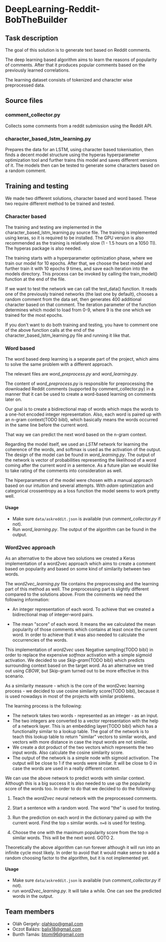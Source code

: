 # DeepLearning-Reddit-BobTheBuilder

## Task description

The goal of this solution is to generate text based on Reddit comments.

The deep learning based algorithm aims to learn the reasons of popularity of
comments. After that it produces popular comments based on the previously
learned correlations.

The learning dataset consists of tokenized and character wise preprocessed data.

## Source files

### comment_collector.py

Collects some comments from a reddit submission using the Reddit API.

### character_based_lstm_learning.py

Prepares the data for an LSTM, using character based tokenisation, then finds a decent model structure using the hyperas hyperparameter optimization tool and further trains this model and saves different versions of it. The models then can be tested to generate some characters based on a random comment.

## Training and testing

We made two different solutions, character based and word based. These two require different method to be trained and tested.

### Character based

The training and testing are implemented in the character_based_lstm_learning.py source file. The training is implemented using keras, so it is required to be installed. The GPU version is also recommended as the training is relatively slow (1 - 1.5 hours on a 1050 TI). The hyperas package is also needed.

The training starts with a hyperparameter optimization phase, where we train our model for 10 epochs. After that, we choose the best model and further train it with 10 epochs 9 times, and save each iteration into the models directory. This process can be invoked by calling the train_model() function at the end of the file.

If we want to test the network we can call the test_data() function. It reads one of the previously trained networks (the last one by default), chooses a random comment from the data set, then generates 400 additional character based on that comment. The iteration parameter of the function determines which model to load from 0-9, where 9 is the one which we trained for the most epochs.

If you don't want to do both training and testing, you have to comment one of the above function calls at the end of the character_based_lstm_learning.py file and running it like that.


### Word based

The word based deep learning is a separate part of the project, which aims to
solve the same problem with a different approach.

The relevant files are *word_preprocess.py* and *word_learning.py*.

The content of *word_preprocess.py* is responsible for preprocessing the
downloaded Reddit comments (supported by comment_collector.py) in a manner that
it can be used to create a word-based learning on comments later on.

Our goal is to create a bidirectional map of words which maps the words to
a one-hot encoded integer representation. Also, each word is paired up with an
n-gram context{TODO bibl}, which basically means the words occurred in the same
line before the current word.

That way we can predict the next word based on the n-gram context.

Regarding the model itself, we used an *LSTM* network for learning the coherence
of the words, and softmax is used as the activation of the output. The design of
the model can be found in *word_learning.py*. The output of the network is
vector of probabilities representing the likelihood of a word coming after the
current word in a sentence. As a future plan we would like to take rating of the
comments into consideration as well.

The hiperparameters of the model were chosen with a manual approach based on our
intuition and several attempts. With *adam* optimization and categorical
crossentropy as a loss function the model seems to work pretty well.

#### Usage

- Make sure `data/askreddit.json` is available (run *comment_collector.py* if
  not).
- Run *word_learning.py*. The output of the algorithm can be found in the
  output.

### Word2vec approach

As an alternative to the above two solutions we created a Keras implementation
of a word2vec approach which aims to create a comment based on popularity and
based on some kind of similarity between two words.

The *word2vec_learning.py* file contains the preprocessing and the learning part
of this method as well. The preprocessing part is slightly different compared to
the solutions above. From the comments we need the following information:

- An integer representation of each word. To achieve that we created a
  bidirectional map of integer-word pairs.

- The mean "score" of each word. It means the we calculated the mean popularity
  of those comments which contains at least once the current word. In order to
  achieve that it was also needed to calculate the occurrencies of the words.


This implementation of *word2vec* uses Negative sampling{TODO bibl} in order to
replace the expensive *sotfmax* activation with a simple sigmoid activation. We
decided to use *Skip-gram*{TODO bibl} which predicts surrounding context based on the target
word. As an alternative we tried out using *CBOW*, but Skip-gram turned out to be
more effective in this scenario.

As a similarity measure - which is the core of the word2vec learning process -
we decided to use cosine similarity score{TODO bibl}, because it is used nowadays in most
of the projects with similar problems.

The learning process is the following:
- The network takes two words - represented as an integer - as an input.
- The two integers are converted to a vector representation with the help of a
  network layer. This is an embedding layer{TODO bibl} which has a functionality
  similar to a lookup table. The goal of the network is to teach this lookup
  table to return "similar" vectors to similar words, and vectors with more
  distance in case the input words are not similar.
- We create a dot product of the two vectors which represents the two input
  words. Also calculate the cosine similarity score.
- The output of the network is a simple node with sigmoid activation. The output
  will be close to 1 if the words were similar. It will be close to 0 in case
  the words are used in a really different context.

We can use the above network to predict words with similar context. Although
this is a big success it is also needed to use up the popularity score of the
words too. In order to do that we decided to do the following:

1. Teach the *word2vec* neural network with the preprocessed comments.

2. Start a sentence with a random word. The word "the" is used for testing.

3. Run the prediction on each word in the dictionary paired up with the current
   word. Find the top `n` similar words. `n=8` is used for testing.

4. Choose the one with the maximum popularity score from the top n similar
   words. This will be the next word. GOTO 2.

Theoretically the above algorithm can run forever although it will run into an
infinite cycle most likely. In order to avoid that it would make sense to add a
random choosing factor to the algorithm, but it is not implemented yet.

#### Usage

- Make sure `data/askreddit.json` is available (run *comment_collector.py* if
  not).
- run *word2vec_learning.py*. It will take a while. One can see the predicted
  words in the output.

## Team members

- Oláh Gergely: olahkoo@gmail.com
- Oczot Balázs: balix18@gmail.com
- Bunth Tamás: btomi96@gmail.com
